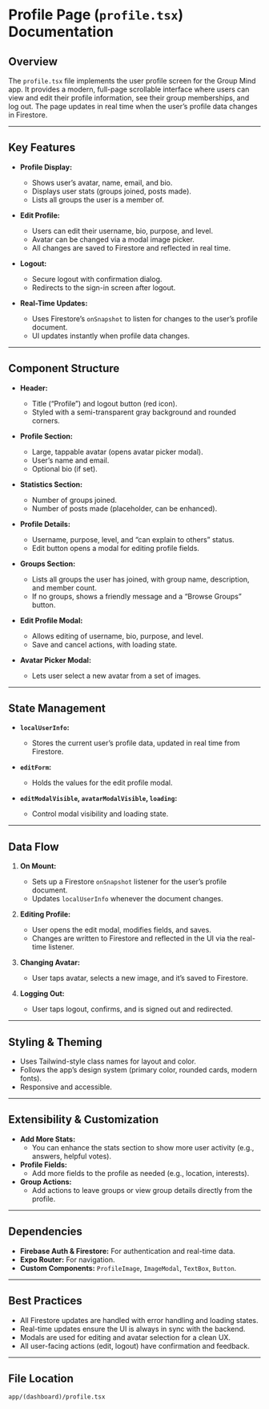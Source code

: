 # Profile Page (`profile.tsx`) Documentation

## Overview

The `profile.tsx` file implements the user profile screen for the Group Mind app. It provides a modern, full-page scrollable interface where users can view and edit their profile information, see their group memberships, and log out. The page updates in real time when the user’s profile data changes in Firestore.

---

## Key Features

- **Profile Display:**

  - Shows user’s avatar, name, email, and bio.
  - Displays user stats (groups joined, posts made).
  - Lists all groups the user is a member of.

- **Edit Profile:**

  - Users can edit their username, bio, purpose, and level.
  - Avatar can be changed via a modal image picker.
  - All changes are saved to Firestore and reflected in real time.

- **Logout:**

  - Secure logout with confirmation dialog.
  - Redirects to the sign-in screen after logout.

- **Real-Time Updates:**
  - Uses Firestore’s `onSnapshot` to listen for changes to the user’s profile document.
  - UI updates instantly when profile data changes.

---

## Component Structure

- **Header:**

  - Title (“Profile”) and logout button (red icon).
  - Styled with a semi-transparent gray background and rounded corners.

- **Profile Section:**

  - Large, tappable avatar (opens avatar picker modal).
  - User’s name and email.
  - Optional bio (if set).

- **Statistics Section:**

  - Number of groups joined.
  - Number of posts made (placeholder, can be enhanced).

- **Profile Details:**

  - Username, purpose, level, and “can explain to others” status.
  - Edit button opens a modal for editing profile fields.

- **Groups Section:**

  - Lists all groups the user has joined, with group name, description, and member count.
  - If no groups, shows a friendly message and a “Browse Groups” button.

- **Edit Profile Modal:**

  - Allows editing of username, bio, purpose, and level.
  - Save and cancel actions, with loading state.

- **Avatar Picker Modal:**
  - Lets user select a new avatar from a set of images.

---

## State Management

- **`localUserInfo`:**

  - Stores the current user’s profile data, updated in real time from Firestore.

- **`editForm`:**

  - Holds the values for the edit profile modal.

- **`editModalVisible`, `avatarModalVisible`, `loading`:**
  - Control modal visibility and loading state.

---

## Data Flow

1. **On Mount:**

   - Sets up a Firestore `onSnapshot` listener for the user’s profile document.
   - Updates `localUserInfo` whenever the document changes.

2. **Editing Profile:**

   - User opens the edit modal, modifies fields, and saves.
   - Changes are written to Firestore and reflected in the UI via the real-time listener.

3. **Changing Avatar:**

   - User taps avatar, selects a new image, and it’s saved to Firestore.

4. **Logging Out:**
   - User taps logout, confirms, and is signed out and redirected.

---

## Styling & Theming

- Uses Tailwind-style class names for layout and color.
- Follows the app’s design system (primary color, rounded cards, modern fonts).
- Responsive and accessible.

---

## Extensibility & Customization

- **Add More Stats:**
  - You can enhance the stats section to show more user activity (e.g., answers, helpful votes).
- **Profile Fields:**
  - Add more fields to the profile as needed (e.g., location, interests).
- **Group Actions:**
  - Add actions to leave groups or view group details directly from the profile.

---

## Dependencies

- **Firebase Auth & Firestore:** For authentication and real-time data.
- **Expo Router:** For navigation.
- **Custom Components:** `ProfileImage`, `ImageModal`, `TextBox`, `Button`.

---

## Best Practices

- All Firestore updates are handled with error handling and loading states.
- Real-time updates ensure the UI is always in sync with the backend.
- Modals are used for editing and avatar selection for a clean UX.
- All user-facing actions (edit, logout) have confirmation and feedback.

---

## File Location

```
app/(dashboard)/profile.tsx
```
